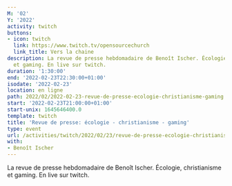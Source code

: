 ```yaml
---
M: '02'
Y: '2022'
activity: twitch
buttons:
- icon: twitch
  link: https://www.twitch.tv/opensourcechurch
  link_title: Vers la chaine
description: La revue de presse hebdomadaire de Benoît Ischer. Écologie, christianisme
  et gaming. En live sur twitch.
duration: '1:30:00'
end: '2022-02-23T22:30:00+01:00'
isodate: '2022-02-23'
location: en ligne
path: 2022/02/2022-02-23-revue-de-presse-ecologie-christianisme-gaming.md
start: '2022-02-23T21:00:00+01:00'
start-unix: 1645646400.0
template: twitch
title: 'Revue de presse: écologie - christianisme - gaming'
type: event
url: /activities/twitch/2022/02/23/revue-de-presse-ecologie-christianisme-gaming
with:
- Benoît Ischer
---
```

La revue de presse hebdomadaire de Benoît Ischer. Écologie, christianisme et gaming. En live sur twitch.